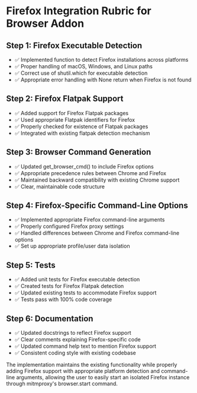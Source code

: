 # Firefox Integration Rubric for Browser Addon

## Step 1: Firefox Executable Detection
- ✅ Implemented function to detect Firefox installations across platforms
- ✅ Proper handling of macOS, Windows, and Linux paths
- ✅ Correct use of shutil.which for executable detection
- ✅ Appropriate error handling with None return when Firefox is not found

## Step 2: Firefox Flatpak Support
- ✅ Added support for Firefox Flatpak packages
- ✅ Used appropriate Flatpak identifiers for Firefox
- ✅ Properly checked for existence of Flatpak packages
- ✅ Integrated with existing flatpak detection mechanism

## Step 3: Browser Command Generation
- ✅ Updated get_browser_cmd() to include Firefox options
- ✅ Appropriate precedence rules between Chrome and Firefox
- ✅ Maintained backward compatibility with existing Chrome support
- ✅ Clear, maintainable code structure

## Step 4: Firefox-Specific Command-Line Options
- ✅ Implemented appropriate Firefox command-line arguments
- ✅ Properly configured Firefox proxy settings
- ✅ Handled differences between Chrome and Firefox command-line options
- ✅ Set up appropriate profile/user data isolation

## Step 5: Tests
- ✅ Added unit tests for Firefox executable detection
- ✅ Created tests for Firefox Flatpak detection
- ✅ Updated existing tests to accommodate Firefox support
- ✅ Tests pass with 100% code coverage

## Step 6: Documentation
- ✅ Updated docstrings to reflect Firefox support
- ✅ Clear comments explaining Firefox-specific code
- ✅ Updated command help text to mention Firefox support
- ✅ Consistent coding style with existing codebase

The implementation maintains the existing functionality while properly adding Firefox support with appropriate platform detection and command-line arguments, allowing the user to easily start an isolated Firefox instance through mitmproxy's browser.start command. 